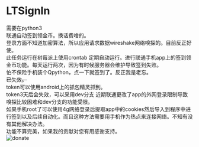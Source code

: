 # LTSignIn
需要在python3  
联通自动签到领金币。换话费啥的。  
登录方面不知道加密算法，所以应用请求数据wireshake网络嗅探的。目前反正好使。  
此任务运行在树莓派上使用crontab 定期自动运行。进行联通手机app上的签到领金币功能。每天运行两次，因为有时候服务器会维护导致签到失败。  
怕不保险手机装个Qpython，点一下就签到了。反正我是老忘。  
~~已失效。~~  
token可以使用android上的抓包精灵抓到。  
token3天后会失效，可以采用dev分支
近期联通更改了app的外网登录限制导致嗅探比较困难和dev分支的功能受限。  
如果手机root了可以使用4g网络登录后提取app中的cookies然后导入到程序中进行签到以及后续自动化。而且这种方法需要用手机作为热点来连接网络。不知有没有其他解决办法。  
功能不算完美，如果我的贡献对您有用感谢支持。  
![donate](https://github.com/pbbqdd/zxfbtbutton/raw/master/wechatalipay.png)
